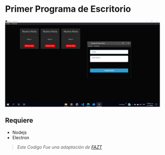 # Primer Programa de Escritorio
![Captura](https://github.com/LuisFOsG/Electron-App/blob/master/docs/main.png)

## Requiere
* Nodejs
* Electron

>*Este Codigo Fue una adaptación de* *[FAZT][1]*

[1]: https://www.youtube.com/channel/UCX9NJ471o7Wie1DQe94RVIg
